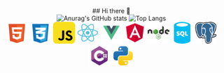 <div align="center">
  ## Hi there 👋
</div>

<div align="center">
  <img src="https://github-readme-stats.vercel.app/api?username=GabrielRasf&show_icons=true&theme=graywhite" alt="Anurag's GitHub stats">
  <img src="https://github-readme-stats.vercel.app/api/top-langs/?username=GabrielRasf&layout=compact" alt="Top Langs">
    <div>
      <img src="logos/html.svg" alt="Logo HTML" width="50" height="50">
      <img src="logos/css.svg" alt="Logo CSS" width="50" height="50">
      <img src="logos/javascript.svg" alt="Logo JavaScript" width="50" height="50">
      <img src="logos/react.svg" alt="Logo React" width="50" height="50">
      <img src="logos/vue.svg" alt="Logo Vue.js" width="50" height="50">
      <img src="logos/angular.svg" alt="Logo Angular" width="50" height="50">
      <img src="logos/node.svg" alt="Logo Node.js" width="50" height="50">
      <img src="logos/sql.svg" alt="Logo SQL" width="50" height="50">
      <img src="logos/postgresql.svg" alt="Logo PostgreSQL" width="50" height="50">
      <img src="logos/csharp.svg" alt="Logo C#" width="50" height="50">
      <img src="logos/python.svg" alt="Logo Python" width="50" height="50">
      <!--
      <img src="logos/php.svg" alt="Logo PHP" width="50" height="50">
      -->
  </div>
</div>
